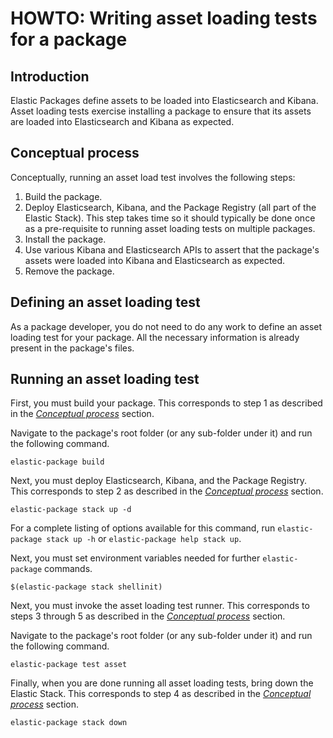 # HOWTO: Writing asset loading tests for a package

## Introduction

Elastic Packages define assets to be loaded into Elasticsearch and Kibana. Asset loading tests exercise installing a package to ensure that its assets are loaded into Elasticsearch and Kibana as expected.

## Conceptual process

Conceptually, running an asset load test involves the following steps:

1. Build the package.
1. Deploy Elasticsearch, Kibana, and the Package Registry (all part of the Elastic Stack). This step takes time so it should typically be done once as a pre-requisite to running asset loading tests on multiple packages.
1. Install the package.
1. Use various Kibana and Elasticsearch APIs to assert that the package's assets were loaded into Kibana and Elasticsearch as expected.
1. Remove the package.

## Defining an asset loading test

As a package developer, you do not need to do any work to define an asset loading test for your package. All the necessary information is already present in the package's files.

## Running an asset loading test

First, you must build your package. This corresponds to step 1 as described in the [_Conceptual process_](#Conceptual-process) section.

Navigate to the package's root folder (or any sub-folder under it) and run the following command.

```
elastic-package build
```

Next, you must deploy Elasticsearch, Kibana, and the Package Registry. This corresponds to step 2 as described in the [_Conceptual process_](#Conceptual-process) section.

```
elastic-package stack up -d
```

For a complete listing of options available for this command, run `elastic-package stack up -h` or `elastic-package help stack up`.

Next, you must set environment variables needed for further `elastic-package` commands.

```
$(elastic-package stack shellinit)
```

Next, you must invoke the asset loading test runner. This corresponds to steps 3 through 5 as described in the [_Conceptual process_](#Conceptual-process) section.

Navigate to the package's root folder (or any sub-folder under it) and run the following command.

```
elastic-package test asset
```

Finally, when you are done running all asset loading tests, bring down the Elastic Stack. This corresponds to step 4 as described in the [_Conceptual process_](#Conceptual-process) section.

```
elastic-package stack down
```
